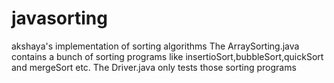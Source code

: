 # javasorting
akshaya's implementation of sorting algorithms
The ArraySorting.java contains a bunch of sorting programs like insertioSort,bubbleSort,quickSort and mergeSort etc.
The Driver.java only tests those sorting programs 
